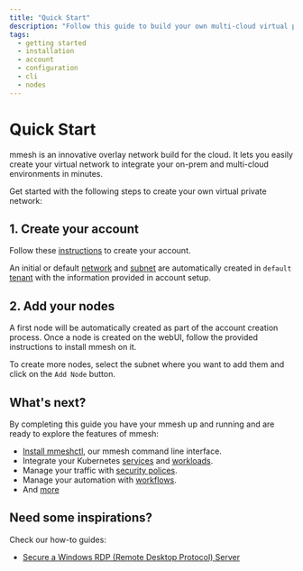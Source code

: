 ```yaml
---
title: "Quick Start"
description: "Follow this guide to build your own multi-cloud virtual private topology and integrate your on-prem and multi-cloud environments in minutes."
tags:
  - getting started
  - installation
  - account
  - configuration
  - cli
  - nodes
---
```


# Quick Start

mmesh is an innovative overlay network build for the cloud. It lets you easily create your virtual network to integrate your on-prem and multi-cloud environments in minutes.

Get started with the following steps to create your own virtual private network:

## 1. Create your account

Follow these [instructions](account.md#create-a-new-account) to create your account.

An initial or default [network](topology.md#network) and [subnet](topology.md#subnet) are automatically created in `default` [tenant](topology.md#tenant) with the information provided in account setup.

## 2. Add your nodes

A first node will be automatically created as part of the account creation process. Once a node is created on the webUI, follow the provided instructions to install mmesh on it.

To create more nodes, select the subnet where you want to add them and click on the `Add Node` button.



## What's next?

By completing this guide you have your mmesh up and running and are ready to explore the features of mmesh:

- [Install mmeshctl](cli-install.md), our mmesh command line interface.
- Integrate your Kubernetes [services](k8s-services.md) and [workloads](k8s-pods.md).
- Manage your traffic with [security polices](network-security.md#security-policies).
- Manage your automation with [workflows](workflows.md).
- And [more](features.md)

## Need some inspirations?

Check our how-to guides:

- [Secure a Windows RDP (Remote Desktop Protocol) Server](secure-win-rdp.md)

